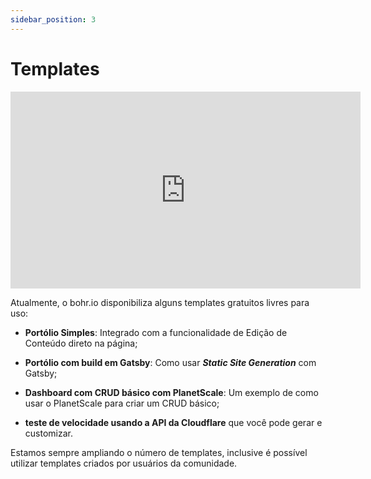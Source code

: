 ```yaml
---
sidebar_position: 3
---
```


# Templates

<div style={{textAlign: 'center'}}><iframe width="560" height="315" src="https://www.youtube.com/embed/yXQswsMDC1Q" title="YouTube video player" frameBorder="0" allow="accelerometer; autoplay; clipboard-write; encrypted-media; gyroscope; picture-in-picture" allowFullScreen></iframe></div>

Atualmente, o bohr.io disponibiliza alguns templates gratuitos livres para uso:

- **Portólio Simples**: Integrado com a funcionalidade de Edição de Conteúdo direto na página;
- **Portólio com build em Gatsby**: Como usar **_Static Site Generation_** com Gatsby;
- **Dashboard com CRUD básico com PlanetScale**: Um exemplo de como usar o PlanetScale para criar um CRUD básico;

- **teste de velocidade usando a API da Cloudflare** que você pode gerar e customizar.

Estamos sempre ampliando o número de templates, inclusive é possível utilizar templates criados por usuários da comunidade.
